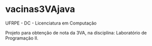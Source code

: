 
# vacinas3VAjava

UFRPE - DC - Licenciatura em Computação

Projeto para obtenção de nota da 3VA, na disciplina: Laboratório de Programação II.
